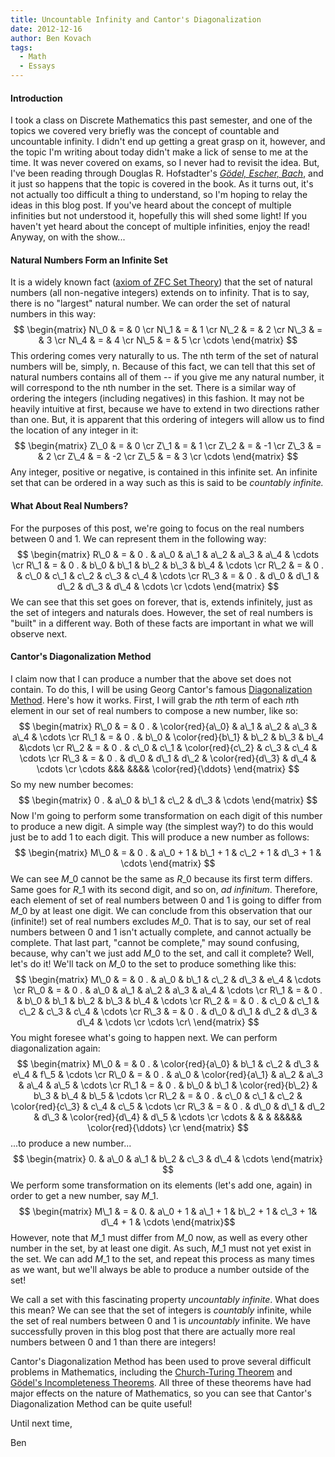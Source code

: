 ```yaml
---
title: Uncountable Infinity and Cantor's Diagonalization
date: 2012-12-16
author: Ben Kovach
tags:
  - Math
  - Essays
---
```


#### Introduction

I took a class on Discrete Mathematics this past semester, and one of
the topics we covered very briefly was the concept of countable and
uncountable infinity. I didn't end up getting a great grasp on it,
however, and the topic I'm writing about today didn't make a lick of
sense to me at the time. It was never covered on exams, so I never had
to revisit the idea. But, I've been reading through Douglas R.
Hofstadter's *[Gödel, Escher,
Bach](http://en.wikipedia.org/wiki/G%C3%B6del,_Escher,_Bach)*, and it
just so happens that the topic is covered in the book. As it turns out,
it's not actually too difficult a thing to understand, so I'm hoping to
relay the ideas in this blog post. If you've heard about the concept of
multiple infinities but not understood it, hopefully this will shed some
light! If you haven't yet heard about the concept of multiple
infinities, enjoy the read! Anyway, on with the show...

#### Natural Numbers Form an Infinite Set

It is a widely known fact ([axiom of ZFC Set
Theory](http://en.wikipedia.org/wiki/Axiom_of_infinity)) that the set of
natural numbers (all non-negative integers) extends on to infinity. That
is to say, there is no "largest" natural number. We can order the set of
natural numbers in this way: $$ \begin{matrix} N\_0 & = & 0 \cr N\_1 &
= & 1 \cr N\_2 & = & 2 \cr N\_3 & = & 3 \cr N\_4 & = & 4 \cr N\_5 &
= & 5 \cr \cdots \end{matrix} $$ This ordering comes very naturally
to us. The nth term of the set of natural numbers will be, simply, n.
Because of this fact, we can tell that this set of natural numbers
contains all of them -- if you give me any natural number, it will
correspond to the nth number in the set. There is a similar way of
ordering the integers (including negatives) in this fashion. It may not
be heavily intuitive at first, because we have to extend in two
directions rather than one. But, it is apparent that this ordering of
integers will allow us to find the location of any integer in it: $$
\begin{matrix} Z\_0 & = & 0 \cr Z\_1 & = & 1 \cr Z\_2 & = & -1 \cr
Z\_3 & = & 2 \cr Z\_4 & = & -2 \cr Z\_5 & = & 3 \cr \cdots
\end{matrix} $$ Any integer, positive or negative, is contained in this
infinite set. An infinite set that can be ordered in a way such as this
is said to be *countably infinite.*

#### What About Real Numbers?

For the purposes of this post, we're going to focus on the real numbers
between 0 and 1. We can represent them in the following way: $$
\begin{matrix} R\_0 & = & 0 . & a\_0 & a\_1 & a\_2 & a\_3 & a\_4 &
\cdots \cr R\_1 & = & 0 . & b\_0 & b\_1 & b\_2 & b\_3 & b\_4 & \cdots
\cr R\_2 & = & 0 . & c\_0 & c\_1 & c\_2 & c\_3 & c\_4 & \cdots \cr
R\_3 & = & 0 . & d\_0 & d\_1 & d\_2 & d\_3 & d\_4 & \cdots \cr \cdots
\end{matrix} $$ We can see that this set goes on forever, that is,
extends infinitely, just as the set of integers and naturals does.
However, the set of real numbers is "built" in a different way. Both of
these facts are important in what we will observe next.

#### Cantor's Diagonalization Method

I claim now that I can produce a number that the above set does not
contain. To do this, I will be using Georg Cantor's famous
[Diagonalization
Method](http://en.wikipedia.org/wiki/Cantor%27s_diagonal_argument).
Here's how it works. First, I will grab the $n$th term of each $n$th
element in our set of real numbers to compose a new number, like so: $$
\begin{matrix} R\_0 & = & 0 . & \color{red}{a\_0} & a\_1 & a\_2 & a\_3
& a\_4 & \cdots \cr R\_1 & = & 0 . & b\_0 & \color{red}{b\_1} & b\_2
& b\_3 & b\_4 &\cdots \cr R\_2 & = & 0 . & c\_0 & c\_1 &
\color{red}{c\_2} & c\_3 & c\_4 & \cdots \cr R\_3 & = & 0 . & d\_0 &
d\_1 & d\_2 & \color{red}{d\_3} & d\_4 & \cdots \cr \cdots &&& &&&&
\color{red}{\ddots} \end{matrix} $$ So my new number becomes: $$
\begin{matrix} 0 . & a\_0 & b\_1 & c\_2 & d\_3 & \cdots \end{matrix}
$$ Now I'm going to perform some transformation on each digit of this
number to produce a new digit. A simple way (the simplest way?) to do
this would just be to add 1 to each digit. This will produce a new
number as follows: $$ \begin{matrix} M\_0 & = & 0 . & a\_0 + 1 & b\_1 +
1 & c\_2 + 1 & d\_3 + 1 & \cdots \end{matrix} $$ We can see $M\_0$
cannot be the same as $R\_0$ because its first term differs. Same goes
for $R\_1$ with its second digit, and so on, *ad infinitum*. Therefore,
each element of set of real numbers between 0 and 1 is going to differ
from $M\_0$ by at least one digit. We can conclude from this observation
that our (infinite!) set of real numbers excludes $M\_0$. That is to
say, our set of real numbers between 0 and 1 isn't actually complete,
and cannot actually be complete. That last part, "cannot be complete,"
may sound confusing, because, why can't we just add $M\_0$ to the set,
and call it complete? Well, let's do it! We'll tack on $M\_0$ to the set
to produce something like this: $$ \begin{matrix} M\_0 & = & 0 . & a\_0
& b\_1 & c\_2 & d\_3 & e\_4 & \cdots \cr R\_0 & = & 0 . & a\_0 & a\_1
& a\_2 & a\_3 & a\_4 & \cdots \cr R\_1 & = & 0 . & b\_0 & b\_1 & b\_2
& b\_3 & b\_4 & \cdots \cr R\_2 & = & 0 . & c\_0 & c\_1 & c\_2 & c\_3
& c\_4 & \cdots \cr R\_3 & = & 0 . & d\_0 & d\_1 & d\_2 & d\_3 & d\_4
& \cdots \cr \cdots \cr\ \end{matrix} $$ You might foresee what's
going to happen next. We can perform diagonalization again: $$
\begin{matrix} M\_0 & = & 0 . & \color{red}{a\_0} & b\_1 & c\_2 & d\_3
& e\_4 & f\_5 & \cdots \cr R\_0 & = & 0 . & a\_0 & \color{red}{a\_1}
& a\_2 & a\_3 & a\_4 & a\_5 & \cdots \cr R\_1 & = & 0 . & b\_0 & b\_1
& \color{red}{b\_2} & b\_3 & b\_4 & b\_5 & \cdots \cr R\_2 & = & 0 .
& c\_0 & c\_1 & c\_2 & \color{red}{c\_3} & c\_4 & c\_5 & \cdots \cr
R\_3 & = & 0 . & d\_0 & d\_1 & d\_2 & d\_3 & \color{red}{d\_4} & d\_5 &
\cdots \cr \cdots & & & &&&&& \color{red}{\ddots} \cr
\end{matrix} $$ ...to produce a new number... $$ \begin{matrix} 0. &
a\_0 & a\_1 & b\_2 & c\_3 & d\_4 & \cdots \end{matrix} $$ We perform
some transformation on its elements (let's add one, again) in order to
get a new number, say $M\_1$. $$ \begin{matrix} M\_1 & = & 0. & a\_0 +
1 & a\_1 + 1 & b\_2 + 1 & c\_3 + 1& d\_4 + 1 & \cdots \end{matrix}$$
However, note that $M\_1$ must differ from $M\_0$ now, as well as every
other number in the set, by at least one digit. As such, $M\_1$ must not
yet exist in the set. We can add $M\_1$ to the set, and repeat this
process as many times as we want, but we'll always be able to produce a
number outside of the set! 

We call a set with this fascinating property
*uncountably infinite*. What does this mean? We can see that the set of
integers is *countably* infinite, while the set of real numbers between
0 and 1 is *uncountably* infinite. We have successfully proven in this
blog post that there are actually more real numbers between 0 and 1 than
there are integers! 

Cantor's Diagonalization Method has been used to
prove several difficult problems in Mathematics, including the
[Church-Turing
Theorem](http://en.wikipedia.org/wiki/Church-Turing_theorem) and
[Gödel's Incompleteness
Theorems](http://en.wikipedia.org/wiki/G%C3%B6del%27s_incompleteness_theorems).
All three of these theorems have had major effects on the nature of
Mathematics, so you can see that Cantor's Diagonalization Method can be
quite useful!

Until next time,

Ben
